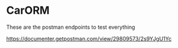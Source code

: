 # CarORM

These are the postman endpoints to test everything

https://documenter.getpostman.com/view/29809573/2s9YJgU1Yc
